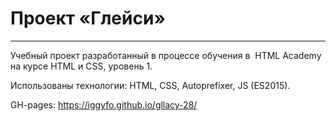 # Проект «Глейси»
___
Учебный проект разработанный в процессе обучения
в  HTML Academy на курсе HTML и CSS, уровень 1.

Использованы технологии:
HTML, CSS, Autoprefixer, JS (ES2015).

GH-pages: https://iggyfo.github.io/gllacy-28/
